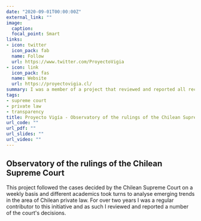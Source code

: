 ```yaml
---
date: "2020-09-01T00:00:00Z"
external_link: ""
image:
  caption: 
  focal_point: Smart
links:
- icon: twitter
  icon_pack: fab
  name: Follow
  url: https://www.twitter.com/ProyectoVigia
- icon: link
  icon_pack: fas
  name: Website
  url: https://proyectovigia.cl/
summary: I was a member of a project that reviewed and reported all recent cases handed by the Chilean Supreme which dealt with private law issues. This resulted in several reports identifying emerging trends and a course delivered at the University of Chile.
tags:
- supreme court
- private law
- transparency
title: Proyecto Vigía - Observatory of the rulings of the Chilean Supreme Court
url_code: ""
url_pdf: ""
url_slides: ""
url_video: ""
---
```

## Observatory of the rulings of the Chilean Supreme Court


This project followed the cases decided by the Chilean Supreme Court on a weekly basis and different academics took turns to analyse emerging trends in the area of Chilean private law. For over two years I was a regular contributor to this initiative and as such I reviewed and reported a number of the court's decisions.

